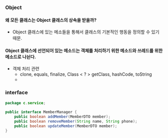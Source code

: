 ### Object
#### 왜 모든 클래스는 Object 클래스의 상속을 받을까?
- Object 클래스에 있는 메소들을 통해서 클래스의 기본적인 행동을 정의할 수 있기 때문.
#### Object 클래스에 선언되어 있는 메소드는 객체를 처리하기 위한 메소드와 쓰레드를 위한 메소드로 나뉜다.
- 객체 처리 관련 
	- clone, equals, finalize, Class < ? > getClass, hashCode, toString
	- 

### interface

```java
package c.service;  
  
public interface MemberManager {  
    public boolean addMember(MemberDTO member);  
    public boolean removeMember(String name, String phone);  
    public boolean updateMember(MemberDTO member);  
}
```
